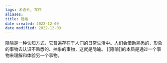 ```yaml
---
tags: 术语卡, 写作
aliases: 
title: 隐喻
date created: 2022-12-09
date modified: 2022-12-09
---
```


 隐喻是一种认知方式，它普遍存在于人们的日常生活中。人们会借助熟悉的、形象的事物去认识不熟悉的、抽象的事物，这就是隐喻。
[[隐喻]]的本质是通过一个事物来理解和体验另一个事物。